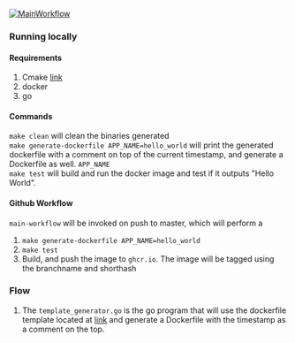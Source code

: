 [![MainWorkflow](https://github.com/viallikavoo/hello-world/actions/workflows/main-workflow.yml/badge.svg?branch=main)](https://github.com/viallikavoo/hello-world/actions/workflows/main-workflow.yml)

### Running locally

#### Requirements

1. Cmake [link](https://cmake.org/install/)
2. docker
3. go
 
#### Commands

`make clean` will clean the binaries generated </br>
`make generate-dockerfile APP_NAME=hello_world` will print the generated dockerfile with a comment on top of the current timestamp, and generate a Dockerfile as well. `APP_NAME` </br>
`make test` will build and run the docker image and test if it outputs "Hello World".</br>

#### Github Workflow

`main-workflow` will be invoked on push to master, which will perform a 
1. `make generate-dockerfile APP_NAME=hello_world`
2. `make test`
3. Build, and push the image to `ghcr.io`. The image will be tagged using the branchname and shorthash

### Flow
1. The `template_generator.go` is the go program that will use the dockerfile template located at 
[link](https://raw.githubusercontent.com/viallikavoo/docker-templates/main/templates/go/Dockerfile.template) and generate a Dockerfile with the timestamp as a comment on the top.
